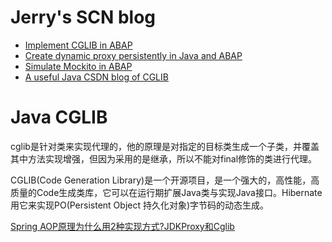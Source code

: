 # Jerry's SCN blog
* [Implement CGLIB in ABAP](https://blogs.sap.com/2017/01/27/implement-cglib-in-abap)
* [Create dynamic proxy persistently in Java and ABAP](https://blogs.sap.com/2017/01/28/create-dynamic-proxy-persistently-in-java-and-abap)
* [Simulate Mockito in ABAP](https://blogs.sap.com/2017/02/02/simulate-mockito-in-abap)
* [A useful Java CSDN blog of CGLIB](http://blog.csdn.net/dongnan591172113/article/details/42170871)

# Java CGLIB
cglib是针对类来实现代理的，他的原理是对指定的目标类生成一个子类，并覆盖其中方法实现增强，但因为采用的是继承，所以不能对final修饰的类进行代理。

CGLIB(Code Generation Library)是一个开源项目，是一个强大的，高性能，高质量的Code生成类库，它可以在运行期扩展Java类与实现Java接口。Hibernate用它来实现PO(Persistent Object 持久化对象)字节码的动态生成。

[Spring AOP原理为什么用2种实现方式?JDKProxy和Cglib](https://www.zhihu.com/question/34301445)